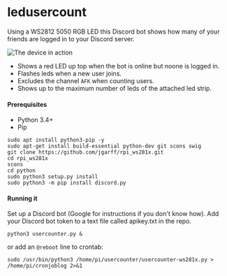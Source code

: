 # ledusercount

Using a WS2812 5050 RGB LED this Discord bot shows how many of your friends are logged in to your Discord server.

![The device in action](https://i.imgur.com/EIKJVU9m.jpg)

* Shows a red LED up top when the bot is online but noone is logged in.
* Flashes leds when a new user joins.
* Excludes the channel ```AFK``` when counting users.
* Shows up to the maximum number of leds of the attached led strip.

#### Prerequisites
* Python 3.4+
* Pip

```
sudo apt install python3-pip -y
sudo apt-get install build-essential python-dev git scons swig
git clone https://github.com/jgarff/rpi_ws281x.git
cd rpi_ws281x
scons
cd python
sudo python3 setup.py install
sudo python3 -m pip install discord.py
```

#### Running it
Set up a Discord bot (Google for instructions if you don't know how).
Add your Discord bot token to a text file called apikey.txt in the repo.
```
python3 usercounter.py &
```
or add an `@reboot` line to crontab:
```
sudo /usr/bin/python3 /home/pi/usercounter/usercounter-ws281x.py > /home/pi/cronjoblog 2>&1
```
